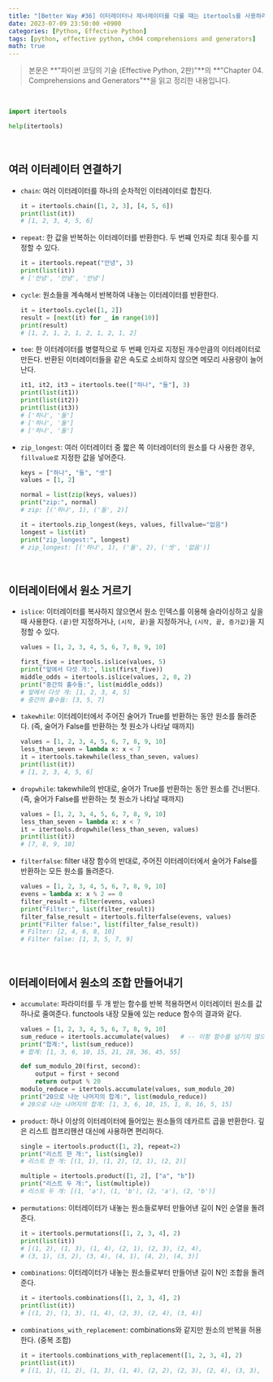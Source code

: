 ```yaml
---
title: "[Better Way #36] 이터레이터나 제너레이터를 다룰 때는 itertools를 사용하라"
date: 2023-07-09 23:50:00 +0900
categories: [Python, Effective Python]
tags: [python, effective python, ch04 comprehensions and generators]
math: true
---
```


> 본문은 **"파이썬 코딩의 기술 (Effective Python, 2판)"**의 **"Chapter 04. Comprehensions and Generators"**을 읽고 정리한 내용입니다.

<br>

```python
import itertools

help(itertools)
```

<br>

## 여러 이터레이터 연결하기
- `chain`: 여러 이터레이터를 하나의 순차적인 이터레이터로 합친다.
  ```python
  it = itertools.chain([1, 2, 3], [4, 5, 6])
  print(list(it))
  # [1, 2, 3, 4, 5, 6]
  ```
- `repeat`: 한 값을 반복하는 이터레이터를 반환한다. 두 번쨰 인자로 최대 횟수를 지정할 수 있다.
  ```python
  it = itertools.repeat("안녕", 3)
  print(list(it))
  # ['안녕', '안녕', '안녕']
  ```
- `cycle`: 원소들을 계속해서 반복하여 내놓는 이터레이터를 반환한다.
  ```python
  it = itertools.cycle([1, 2])
  result = [next(it) for _ in range(10)]
  print(result)
  # [1, 2, 1, 2, 1, 2, 1, 2, 1, 2]
  ```
- `tee`: 한 이터레이터를 병렬적으로 두 번째 인자로 지정된 개수만큼의 이터레이터로 만든다. 반환된 이터레이터들을 같은 속도로 소비하지 않으면 메모리 사용량이 늘어난다.
  ```python
  it1, it2, it3 = itertools.tee(["하나", "둘"], 3)
  print(list(it1))
  print(list(it2))
  print(list(it3))
  # ['하나', '둘']
  # ['하나', '둘']
  # ['하나', '둘']
  ```
- `zip_longest`: 여러 이터레이터 중 짧은 쪽 이터레이터의 원소를 다 사용한 경우, `fillvalue로` 지정한 값을 넣어준다.
  ```python
  keys = ["하나", "둘", "셋"]
  values = [1, 2]

  normal = list(zip(keys, values))
  print("zip:", normal)
  # zip: [('하나', 1), ('둘', 2)]

  it = itertools.zip_longest(keys, values, fillvalue="없음")
  longest = list(it)
  print("zip_longest:", longest)
  # zip_longest: [('하나', 1), ('둘', 2), ('셋', '없음')]
  ```

<br>

## 이터레이터에서 원소 거르기
- `islice`: 이터레이터를 복사하지 않으면서 원소 인덱스를 이용해 슬라이싱하고 싶을 때 사용한다. `(끝)`만 지정하거나, `(시작, 끝)`을 지정하거나, `(시작, 끝, 증가값)`을 지정할 수 있다.
  ```python
  values = [1, 2, 3, 4, 5, 6, 7, 8, 9, 10]

  first_five = itertools.islice(values, 5)
  print("앞에서 다섯 개:", list(first_five))
  middle_odds = itertools.islice(values, 2, 8, 2)
  print("중간의 홀수들:", list(middle_odds))
  # 앞에서 다섯 개: [1, 2, 3, 4, 5]
  # 중간의 홀수들: [3, 5, 7]
  ```
- `takewhile`: 이터레이터에서 주어진 술어가 True를 반환하는 동안 원소를 돌려준다. (즉, 술어가 False를 반환하는 첫 원소가 나타날 때까지)
  ```python
  values = [1, 2, 3, 4, 5, 6, 7, 8, 9, 10]
  less_than_seven = lambda x: x < 7
  it = itertools.takewhile(less_than_seven, values)
  print(list(it))
  # [1, 2, 3, 4, 5, 6]
  ```
- `dropwhile`: takewhile의 반대로, 술어가 True를 반환하는 동안 원소를 건너뛴다. (즉, 술어가 False를 반환하는 첫 원소가 나타날 때까지)
  ```python
  values = [1, 2, 3, 4, 5, 6, 7, 8, 9, 10]
  less_than_seven = lambda x: x < 7
  it = itertools.dropwhile(less_than_seven, values)
  print(list(it))
  # [7, 8, 9, 10]
  ```
- `filterfalse`: filter 내장 함수의 반대로, 주어진 이터레이터에서 술어가 False를 반환하는 모든 원소를 돌려준다.
  ```python
  values = [1, 2, 3, 4, 5, 6, 7, 8, 9, 10]
  evens = lambda x: x % 2 == 0
  filter_result = filter(evens, values)
  print("Filter:", list(filter_result))
  filter_false_result = itertools.filterfalse(evens, values)
  print("Filter false:", list(filter_false_result))
  # Filter: [2, 4, 6, 8, 10]
  # Filter false: [1, 3, 5, 7, 9]
  ```

<br>

## 이터레이터에서 원소의 조합 만들어내기
- `accumulate`: 파라미터를 두 개 받는 함수를 반복 적용하면서 이터레이터 원소를 값 하나로 줄여준다. functools 내장 모듈에 있는 reduce 함수의 결과와 같다.
  ```python
  values = [1, 2, 3, 4, 5, 6, 7, 8, 9, 10]
  sum_reduce = itertools.accumulate(values)   # -- 이항 함수를 넘기지 않으면 이터레이터 원소의 합계 계산
  print("합계:", list(sum_reduce))
  # 합계: [1, 3, 6, 10, 15, 21, 28, 36, 45, 55]

  def sum_modulo_20(first, second):
      output = first + second
      return output % 20
  modulo_reduce = itertools.accumulate(values, sum_modulo_20)
  print("20으로 나눈 나머지의 합계:", list(modulo_reduce))
  # 20으로 나눈 나머지의 합계: [1, 3, 6, 10, 15, 1, 8, 16, 5, 15]
  ```
- `product`: 하나 이상의 이터레이터에 들어있는 원소들의 데카르트 곱을 반환한다. 깊은 리스트 컴프리헨션 대신에 사용하면 편리하다.
  ```python
  single = itertools.product([1, 2], repeat=2)
  print("리스트 한 개:", list(single))
  # 리스트 한 개: [(1, 1), (1, 2), (2, 1), (2, 2)]

  multiple = itertools.product([1, 2], ["a", "b"])
  print("리스트 두 개:", list(multiple))
  # 리스트 두 개: [(1, 'a'), (1, 'b'), (2, 'a'), (2, 'b')]
  ```
- `permutations`: 이터레이터가 내놓는 원소들로부터 만들어낸 길이 N인 순열을 돌려준다.
  ```python
  it = itertools.permutations([1, 2, 3, 4], 2)
  print(list(it))
  # [(1, 2), (1, 3), (1, 4), (2, 1), (2, 3), (2, 4), 
  # (3, 1), (3, 2), (3, 4), (4, 1), (4, 2), (4, 3)]
  ```
- `combinations`: 이터레이터가 내놓는 원소들로부터 만들어낸 길이 N인 조합을 돌려준다.
  ```python
  it = itertools.combinations([1, 2, 3, 4], 2)
  print(list(it))
  # [(1, 2), (1, 3), (1, 4), (2, 3), (2, 4), (3, 4)]
  ```
- `combinations_with_replacement`: combinations와 같지만 원소의 반복을 허용한다. (중복 조합)
  ```python
  it = itertools.combinations_with_replacement([1, 2, 3, 4], 2)
  print(list(it))
  # [(1, 1), (1, 2), (1, 3), (1, 4), (2, 2), (2, 3), (2, 4), (3, 3), (3, 4), (4, 4)]
  ```
